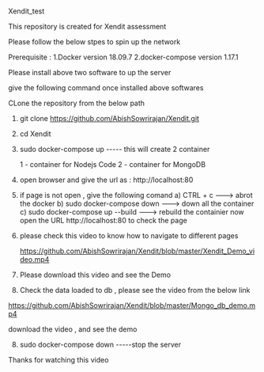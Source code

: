 # 
Xendit_test

This repository is created for Xendit assessment 

Please follow the below stpes to spin up the network 

Prerequisite :
  1.Docker version 18.09.7
  2.docker-compose version 1.17.1
  
  Please install above two software to up the server 
  
give the following command once installed above softwares 

CLone the repository from the below path 
1.  git clone https://github.com/AbishSowrirajan/Xendit.git

2.  cd Xendit 

3. sudo docker-compose up   ----- this will create 2  container

    1 - container for Nodejs Code 
    2 - container for MongoDB
    
4. open browser and give the url as : http://localhost:80

5. if page is not open , give the following comand 
      a)  CTRL + c                            ---> abrot the docker 
      b)  sudo docker-compose down            ---> down all the container 
      c)  sudo docker-compose up --build      ---> rebuild the containier 
    now open the URL http://localhost:80 to check the page
       

5. please check  this video  to know how to navigate to different pages 

   https://github.com/AbishSowrirajan/Xendit/blob/master/Xendit_Demo_video.mp4
   
6. Please download this video and see the Demo 

7. Check the data loaded to db , please see the video from the below link 
  
  https://github.com/AbishSowrirajan/Xendit/blob/master/Mongo_db_demo.mp4
  
  download the video , and see the demo 
  
8. sudo docker-compose down  -----stop the server 
    
  
  Thanks for watching this video 
  
  

   


  
  
